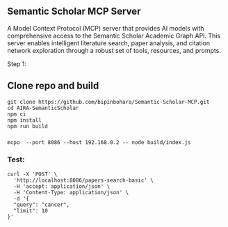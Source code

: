 
## Semantic Scholar MCP Server

A Model Context Protocol (MCP) server that provides AI models with comprehensive access to the Semantic Scholar Academic Graph API. This server enables intelligent literature search, paper analysis, and citation network exploration through a robust set of tools, resources, and prompts.

Step 1:
## Clone repo and build
```
git clone https://github.com/bipinbohara/Semantic-Scholar-MCP.git
cd AIRA-SemanticScholar
npm ci
npm install
npm run build   
```

###
```
mcpo  --port 8086 --host 192.168.0.2 -- node build/index.js
```


### Test:
```
curl -X 'POST' \
  'http://localhost:8086/papers-search-basic' \
  -H 'accept: application/json' \
  -H 'Content-Type: application/json' \
  -d '{
  "query": "cancer",
  "limit": 10
}'
```
